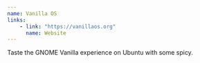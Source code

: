 ```yaml
---
name: Vanilla OS
links: 
    - link: "https://vanillaos.org"
      name: Website
---
```

<p>Taste the GNOME Vanilla experience on Ubuntu with some spicy.</p>
